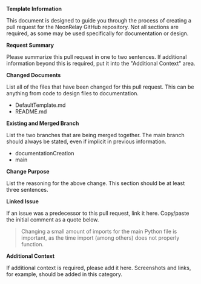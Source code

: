 **Template Information**

This document is designed to guide you through the process of creating a pull request for the NeonRelay GitHub repository. Not all sections are required, as some may be used specifically for documentation or design.

**Request Summary**

Please summarize this pull request in one to two sentences. If additional information beyond this is required, put it into the "Additional Context" area.

**Changed Documents**

List all of the files that have been changed for this pull request. This can be anything from code to design files to documentation.
- DefaultTemplate.md
- README.md

**Existing and Merged Branch**

List the two branches that are being merged together. The main branch should always be stated, even if implicit in previous information.
- documentationCreation
- main

**Change Purpose**

List the reasoning for the above change. This section should be at least three sentences.

**Linked Issue**

If an issue was a predecessor to this pull request, link it here. Copy/paste the initial comment as a quote below.
> Changing a small amount of imports for the main Python file is important, as the time import (among others) does not properly function.

**Additional Context**

If additional context is required, please add it here. Screenshots and links, for example, should be added in this category.
